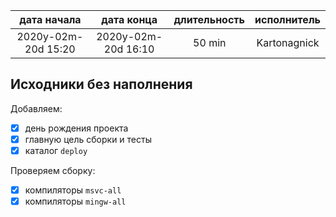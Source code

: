 
| дата начала         |   дата конца        | длительность  | исполнитель  |
|:-------------------:|:-------------------:|:-------------:|:------------:|
| 2020y-02m-20d 15:20 | 2020y-02m-20d 16:10 | 50 min        | Kartonagnick |

Исходники без наполнения  
---

Добавляем:  
  - [x] день рождения проекта  
  - [x] главную цель сборки и тесты  
  - [x] каталог `deploy`  

Проверяем сборку:  
  - [x] компиляторы `msvc-all`  
  - [x] компиляторы `mingw-all`  
